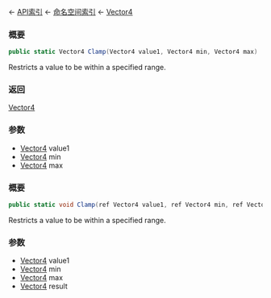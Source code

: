 ← [API索引](Api-Index) ← [命名空间索引](Namespace-Index) ← [Vector4](VRageMath.Vector4)

### 概要

```csharp
public static Vector4 Clamp(Vector4 value1, Vector4 min, Vector4 max)
```

Restricts a value to be within a specified range.

### 返回

[Vector4](VRageMath.Vector4)

### 参数

* [Vector4](VRageMath.Vector4) value1
* [Vector4](VRageMath.Vector4) min
* [Vector4](VRageMath.Vector4) max
### 概要

```csharp
public static void Clamp(ref Vector4 value1, ref Vector4 min, ref Vector4 max, out Vector4 result)
```

Restricts a value to be within a specified range.

### 参数

* [Vector4](VRageMath.Vector4) value1
* [Vector4](VRageMath.Vector4) min
* [Vector4](VRageMath.Vector4) max
* [Vector4](VRageMath.Vector4) result
